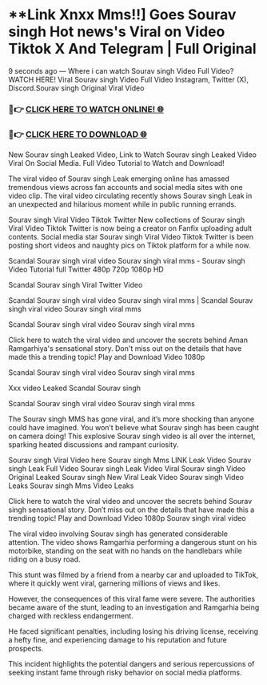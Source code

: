 # **Link Xnxx Mms!!] Goes Sourav singh Hot news's Viral on Video Tiktok X And Telegram | Full Original

9 seconds ago — Where i can watch Sourav singh Video Full Video? WATCH HERE! Viral Sourav singh Video Full Video Instagram, Twitter (X), Discord.Sourav singh Original Viral Video

### 🔴👉 [CLICK HERE TO WATCH ONLINE! 🌐](https://nioki.today/viral-leaked-video-watch-free-online/)

### 🔴👉 [CLICK HERE TO DOWNLOAD 🌐](https://nioki.today/viral-leaked-video-watch-free-online/)

New Sourav singh Leaked Video, Link to Watch Sourav singh Leaked Video Viral On Social Media. Full Video Tutorial to Watch and Download!

The viral video of Sourav singh Leak emerging online has amassed tremendous views across fan accounts and social media sites with one video clip. The viral video circulating recently shows Sourav singh Leak in an unexpected and hilarious moment while in public running errands.

Sourav singh Viral Video Tiktok Twitter New collections of Sourav singh Viral Video Tiktok Twitter is now being a creator on Fanfix uploading adult contents. Social media star Sourav singh Viral Video Tiktok Twitter is been posting short videos and naughty pics on Tiktok platform for a while now.

Scandal Sourav singh viral video Sourav singh viral mms - Sourav singh Video Tutorial full Twitter 480p 720p 1080p HD

Scandal Sourav singh Viral Twitter Video

Scandal Sourav singh viral video Sourav singh viral mms | Scandal Sourav singh viral video Sourav singh viral mms

Scandal Sourav singh viral video Sourav singh viral mms

Click here to watch the viral video and uncover the secrets behind Aman Ramgarhiya's sensational story. Don't miss out on the details that have made this a trending topic! Play and Download Video 1080p

Scandal Sourav singh viral video Sourav singh viral mms

Xxx video Leaked Scandal Sourav singh

Scandal Sourav singh viral video Sourav singh viral mms

The Sourav singh MMS has gone viral, and it’s more shocking than anyone could have imagined. You won’t believe what Sourav singh has been caught on camera doing! This explosive Sourav singh video is all over the internet, sparking heated discussions and rampant curiosity.

Sourav singh Viral Video here Sourav singh Mms LINK Leak Video Sourav singh Leak Full Video Sourav singh Leak Video Viral Sourav singh Video Original Leaked Sourav singh New Viral Leak Video Sourav singh Video Leaks Sourav singh Mms Video Leaks

Click here to watch the viral video and uncover the secrets behind Sourav singh sensational story. Don’t miss out on the details that have made this a trending topic! Play and Download Video 1080p Sourav singh viral video

The viral video involving Sourav singh has generated considerable attention. The video shows Ramgarhia performing a dangerous stunt on his motorbike, standing on the seat with no hands on the handlebars while riding on a busy road.

This stunt was filmed by a friend from a nearby car and uploaded to TikTok, where it quickly went viral, garnering millions of views and likes.

However, the consequences of this viral fame were severe. The authorities became aware of the stunt, leading to an investigation and Ramgarhia being charged with reckless endangerment.

He faced significant penalties, including losing his driving license, receiving a hefty fine, and experiencing damage to his reputation and future prospects.

This incident highlights the potential dangers and serious repercussions of seeking instant fame through risky behavior on social media platforms.
